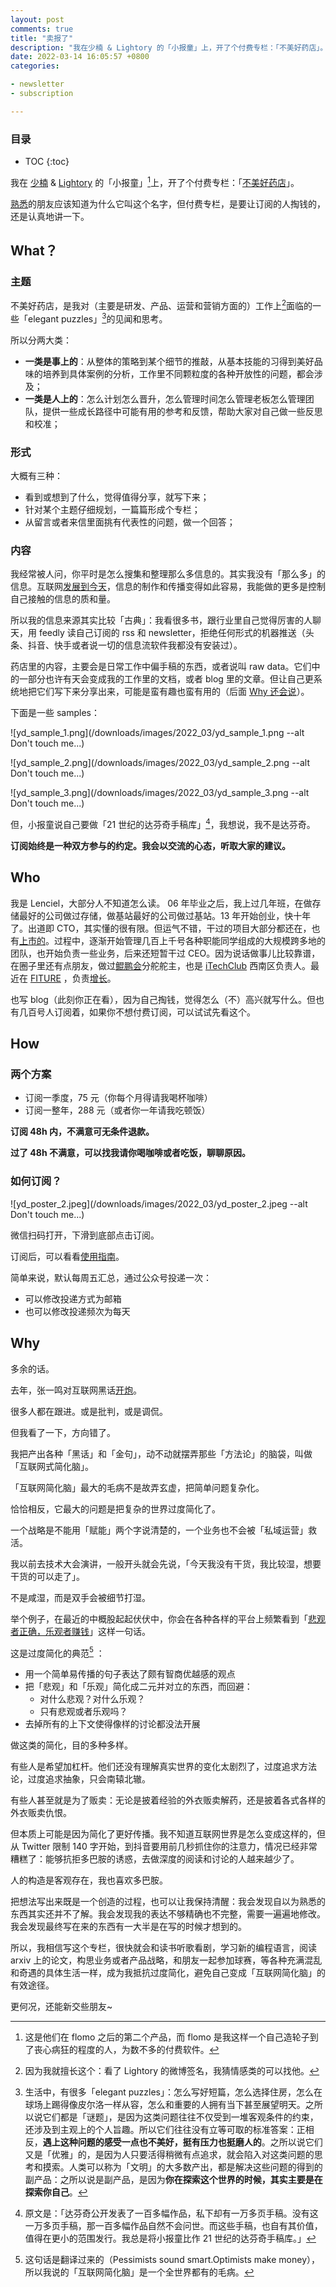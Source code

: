 ```yaml
---
layout: post
comments: true
title: "卖报了"
description: "我在少楠 & Lightory 的「小报童」上，开了个付费专栏：「不美好药店」。会把跟工作（主要是研发、产品、运营和营销方面的）相关的见闻和思考，有分类有主题地分享出来。你可以简单理解成，那边是我的手稿库，我会把自己看书看论文，跟行业里自己觉得厉害的人聊天，用 feedly 读自己订阅的 rss 和 newsletter，榨取出来的精华，按周推送给你。而里面的涓滴意念，如果侥幸成河，扩展成了完整的文章，并且也适合公开，就会放到这边。"
date: 2022-03-14 16:05:57 +0800
categories: 

- newsletter
- subscription

---
```



<h3>目录</h3>

- TOC
{:toc}

我在 [少楠](https://www.notion.so/Plidezus-ff9bdac2b40e4ad2be23192a8c43f5fd) & [Lightory](https://lightory.notion.site/) 的「小报童」[^1]上，开了个付费专栏：「[不美好药店](https://xiaobot.net/p/lenciel)」。

[熟悉](https://mp.weixin.qq.com/s/-eQ_9wUW-l3VeRXwvHTQdQ)的朋友应该知道为什么它叫这个名字，但付费专栏，是要让订阅的人掏钱的，还是认真地讲一下。

## What？

### 主题

不美好药店，是我对（主要是研发、产品、运营和营销方面的）工作上[^2]面临的一些「elegant puzzles」[^3]的见闻和思考。

所以分两大类：

- **一类是事上的**：从整体的策略到某个细节的推敲，从基本技能的习得到美好品味的培养到具体案例的分析，工作里不同颗粒度的各种开放性的问题，都会涉及；
- **一类是人上的**：怎么计划怎么晋升，怎么管理时间怎么管理老板怎么管理团队，提供一些成长路径中可能有用的参考和反馈，帮助大家对自己做一些反思和校准；

### 形式

大概有三种：

- 看到或想到了什么，觉得值得分享，就写下来；
- 针对某个主题仔细规划，一篇篇形成个专栏；
- 从留言或者来信里面挑有代表性的问题，做一个回答；

### 内容

我经常被人问，你平时是怎么搜集和整理那么多信息的。其实我没有「那么多」的信息。互联网[发展到今天](/2020/08/the-important-thing-is-why/#%E8%81%94%E7%BD%91%E7%9A%84%E8%AE%A1%E7%AE%97%E8%AE%BE%E5%A4%87%E6%98%AF%E6%80%8E%E6%A0%B7%E7%9A%84%E5%AA%92%E4%BB%8B)，信息的制作和传播变得如此容易，我能做的更多是控制自己接触的信息的质和量。

所以我的信息来源其实比较「古典」：我看很多书，跟行业里自己觉得厉害的人聊天，用 feedly 读自己订阅的 rss 和 newsletter，拒绝任何形式的机器推送（头条、抖音、快手或者说一切的信息流软件我都没有安装过）。

药店里的内容，主要会是日常工作中偏手稿的东西，或者说叫 raw data。它们中的一部分也许有天会变成我的工作里的文档，或者 blog 里的文章。但让自己更系统地把它们写下来分享出来，可能是蛮有趣也蛮有用的（后面 [Why 还会说](/2022/03/start-a-newsletter/#why)）。

下面是一些 samples：

![yd_sample_1.png](/downloads/images/2022_03/yd_sample_1.png --alt Don't touch me...)

![yd_sample_2.png](/downloads/images/2022_03/yd_sample_2.png --alt Don't touch me...)

![yd_sample_3.png](/downloads/images/2022_03/yd_sample_3.png --alt Don't touch me...)

但，小报童说自己要做「21 世纪的达芬奇手稿库」[^4]，我想说，我不是达芬奇。

**订阅始终是一种双方参与的约定。我会以交流的心态，听取大家的建议。**

## Who

我是 Lenciel，大部分人不知道怎么读。 06 年毕业之后，我上过几年班，在做存储最好的公司做过存储，做基站最好的公司做过基站。13 年开始创业，快十年了。出道即 CTO，其实懂的很有限。但运气不错，干过的项目大部分都还在，也有[上市的](https://baike.baidu.com/item/%E6%BB%A1%E5%B8%AE%E9%9B%86%E5%9B%A2/24525545?fr=aladdin)。过程中，逐渐开始管理几百上千号各种职能同学组成的大规模跨多地的团队，也开始负责一些业务，后来还短暂干过 CEO。因为说话做事儿比较靠谱，在圈子里还有点朋友，做过[鲲鹏会](https://tgo.infoq.cn/)分舵舵主，也是 [iTechClub](http://itechclub.cn/) 西南区负责人。最近在 [FITURE](https://www.fiture.com/) ，负责[增长](/categories/growth/)。

也写 blog（此刻你正在看），因为自己掏钱，觉得怎么（不）高兴就写什么。但也有几百号人订阅着，如果你不想付费订阅，可以试试先看这个。

## How

### 两个方案

- 订阅一季度，75 元（你每个月得请我喝杯咖啡）
- 订阅一整年，288 元（或者你一年请我吃顿饭）

**订阅 48h 内，不满意可无条件退款。**

**过了 48h 不满意，可以找我请你喝咖啡或者吃饭，聊聊原因。**

### 如何订阅？

![yd_poster_2.jpeg](/downloads/images/2022_03/yd_poster_2.jpeg --alt Don't touch me...)

微信扫码打开，下滑到底部点击订阅。

订阅后，可以看看[使用指南](https://help.xiaobot.net/reader.html)。

简单来说，默认每周五汇总，通过公众号投递一次：

- 可以修改投递方式为邮箱
- 也可以修改投递频次为每天

## Why

多余的话。

去年，张一鸣对互联网黑话[开炮](https://www.sohu.com/a/460507510_651065)。

很多人都在跟进。或是批判，或是调侃。

但我看了一下，方向错了。

我把产出各种「黑话」和「金句」，动不动就摆弄那些「方法论」的脑袋，叫做「互联网式简化脑」。

「互联网简化脑」最大的毛病不是故弄玄虚，把简单问题复杂化。

恰恰相反，它最大的问题是把复杂的世界过度简化了。

一个战略是不能用「赋能」两个字说清楚的，一个业务也不会被「私域运营」救活。

我以前去技术大会演讲，一般开头就会先说，「今天我没有干货，我比较湿，想要干货的可以走了」。

不是咸湿，而是双手会被细节打湿。

举个例子，在最近的中概股起起伏伏中，你会在各种各样的平台上频繁看到「[悲观者正确，乐观者赚钱](https://xueqiu.com/1814561925/138694002)」这样一句话。

这是过度简化的典范[^5] ：

- 用一个简单易传播的句子表达了颇有智商优越感的观点
- 把「悲观」和「乐观」简化成二元并对立的东西，而回避：
	- 对什么悲观？对什么乐观？
	- 只有悲观或者乐观吗？
- 去掉所有的上下文使得像样的讨论都没法开展

做这类的简化，目的多种多样。

有些人是希望加杠杆。他们还没有理解真实世界的变化太剧烈了，过度追求方法论，过度追求抽象，只会南辕北辙。

有些人甚至就是为了贩卖：无论是披着经验的外衣贩卖解药，还是披着各式各样的外衣贩卖仇恨。

但本质上可能是因为简化了更好传播。我不知道互联网世界是怎么变成这样的，但从 Twitter 限制 140 字开始，到抖音要用前几秒抓住你的注意力，情况已经非常糟糕了：能够抗拒多巴胺的诱惑，去做深度的阅读和讨论的人越来越少了。

人的构造是客观存在，我也喜欢多巴胺。

把想法写出来既是一个创造的过程，也可以让我保持清醒：我会发现自以为熟悉的东西其实还并不了解。我会发现我的表达不够精确也不完整，需要一遍遍地修改。我会发现最终写在来的东西有一大半是在写的时候才想到的。

所以，我相信写这个专栏，很快就会和读书听歌看剧，学习新的编程语言，阅读 arxiv 上的论文，构思业务或者产品战略，和朋友一起参加球赛，等各种充满混乱和奇遇的具体生活一样，成为我抵抗过度简化，避免自己变成「互联网简化脑」的有效途径。

更何况，还能新交些朋友~

[^1]: 这是他们在 flomo 之后的第二个产品，而 flomo 是我这样一个自己造轮子到了丧心病狂的程度的人，为数不多的付费软件。
[^2]: 因为我就擅长这个：看了 Lightory 的微博签名，我猜情感类的可以找他。
[^3]: 生活中，有很多「elegant puzzles」：怎么写好短篇，怎么选择住房，怎么在球场上踢得像皮尔洛一样从容，怎么和重要的人拥有当下甚至展望明天。之所以说它们都是「谜题」，是因为这类问题往往不仅受到一堆客观条件的约束，还涉及到主观上的个人旨趣。所以它们往往没有立等可取的标准答案：正相反，**遇上这种问题的感受一点也不美好，挺有压力也挺磨人的**。之所以说它们又是「优雅」的，是因为人只要活得稍微有点追求，就会陷入对这类问题的思考和摸索。人类可以称为「文明」的大多数产出，都是解决这些问题的得到的副产品：之所以说是副产品，是因为**你在探索这个世界的时候，其实主要是在探索你自己**。
[^4]: 原文是：「达芬奇公开发表了一百多幅作品，私下却有一万多页手稿。没有这一万多页手稿，那一百多幅作品自然不会问世。而这些手稿，也自有其价值，值得在更小的范围发行。我总是将小报童比作 21 世纪的达芬奇手稿库。」
[^5]: 这句话是翻译过来的（Pessimists sound smart.Optimists make money），所以我说的「互联网简化脑」是一个全世界都有的毛病。